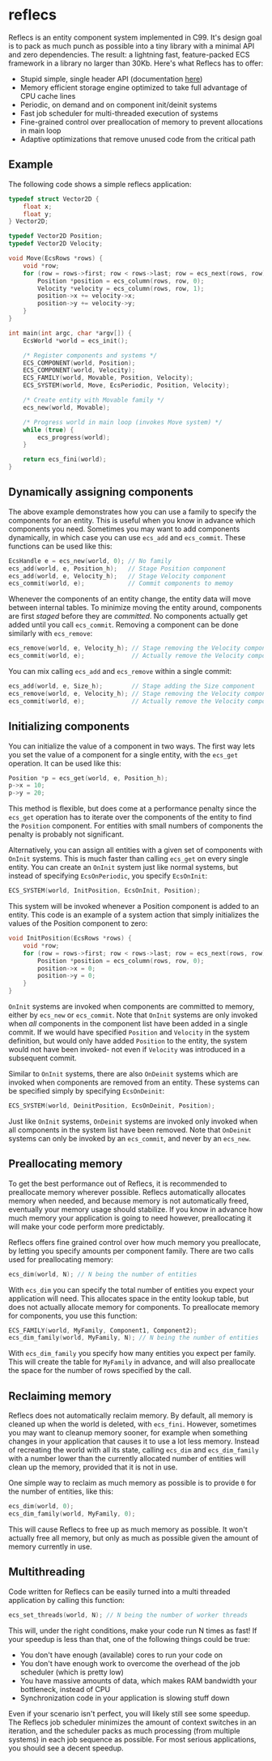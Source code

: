# reflecs
Reflecs is an entity component system implemented in C99. It's design goal is to pack as much punch as possible into a tiny library with a minimal API and zero dependencies. The result: a lightning fast, feature-packed ECS framework in a library no larger than 30Kb. Here's what Reflecs has to offer:

- Stupid simple, single header API (documentation [here](https://github.com/SanderMertens/reflecs/blob/master/include/reflecs.h))
- Memory efficient storage engine optimized to take full advantage of CPU cache lines
- Periodic, on demand and on component init/deinit systems
- Fast job scheduler for multi-threaded execution of systems
- Fine-grained control over preallocation of memory to prevent allocations in main loop
- Adaptive optimizations that remove unused code from the critical path

## Example
The following code shows a simple reflecs application:

```c
typedef struct Vector2D {
    float x;
    float y;
} Vector2D;

typedef Vector2D Position;
typedef Vector2D Velocity;

void Move(EcsRows *rows) {
    void *row;
    for (row = rows->first; row < rows->last; row = ecs_next(rows, row)) {
        Position *position = ecs_column(rows, row, 0);
        Velocity *velocity = ecs_column(rows, row, 1);
        position->x += velocity->x;
        position->y += velocity->y;
    }
}

int main(int argc, char *argv[]) {
    EcsWorld *world = ecs_init();

    /* Register components and systems */
    ECS_COMPONENT(world, Position);
    ECS_COMPONENT(world, Velocity);
    ECS_FAMILY(world, Movable, Position, Velocity);
    ECS_SYSTEM(world, Move, EcsPeriodic, Position, Velocity);

    /* Create entity with Movable family */
    ecs_new(world, Movable);

    /* Progress world in main loop (invokes Move system) */
    while (true) {
        ecs_progress(world);
    }

    return ecs_fini(world);
}
```

## Dynamically assigning components
The above example demonstrates how you can use a family to specify the components for an entity. This is useful when you know in advance which components you need. Sometimes you may want to add components dynamically, in which case you can use `ecs_add` and `ecs_commit`. These functions can be used like this:

```c
EcsHandle e = ecs_new(world, 0); // No family
ecs_add(world, e, Position_h);   // Stage Position component
ecs_add(world, e, Velocity_h);   // Stage Velocity component
ecs_commit(world, e);            // Commit components to memoy
```

Whenever the components of an entity change, the entity data will move between internal tables. To minimize moving the entity around, components are first *staged* before they are *committed*. No components actually get added until you call `ecs_commit`. Removing a component can be done similarly with `ecs_remove`:

```c
ecs_remove(world, e, Velocity_h); // Stage removing the Velocity component
ecs_commit(world, e);             // Actually remove the Velocity component
```

You can mix calling `ecs_add` and `ecs_remove` within a single commit:
```c
ecs_add(world, e, Size_h);        // Stage adding the Size component
ecs_remove(world, e, Velocity_h); // Stage removing the Velocity component
ecs_commit(world, e);             // Actually remove the Velocity component
```

## Initializing components
You can initialize the value of a component in two ways. The first way lets you set the value of a component for a single entity, with the `ecs_get` operation. It can be used like this:

```c
Position *p = ecs_get(world, e, Position_h);
p->x = 10;
p->y = 20;
```
This method is flexible, but does come at a performance penalty since the `ecs_get` operation has to iterate over the components of the entity to find the `Position` component. For entities with small numbers of components the penalty is probably not significant.

Alternatively, you can assign all entities with a given set of components with `OnInit` systems. This is much faster than calling `ecs_get` on every single entity. You can create an `OnInit` system just like normal systems, but instead of specifying `EcsOnPeriodic`, you specify `EcsOnInit`:

```c
ECS_SYSTEM(world, InitPosition, EcsOnInit, Position);
```
This system will be invoked whenever a Position component is added to an entity. This code is an example of a system action that simply initializes the values of the Position component to zero:

```c
void InitPosition(EcsRows *rows) {
    void *row;
    for (row = rows->first; row < rows->last; row = ecs_next(rows, row)) {
        Position *position = ecs_column(rows, row, 0);
        position->x = 0;
        position->y = 0;
    }
}
```
`OnInit` systems are invoked when components are committed to memory, either by `ecs_new` or `ecs_commit`. Note that `OnInit` systems are only invoked when *all* components in the component list have been added in a single commit. If we would have specified `Position` and `Velocity` in the system definition, but would only have added `Position` to the entity, the system would not have been invoked- not even if `Velocity` was introduced in a subsequent commit.

Similar to `OnInit` systems, there are also `OnDeinit` systems which are invoked when components are removed from an entity. These systems can be specified simply by specifying `EcsOnDeinit`:

```c
ECS_SYSTEM(world, DeinitPosition, EcsOnDeinit, Position);
```

Just like `OnInit` systems, `OnDeinit` systems are invoked only invoked when all components in the system list have been removed. Note that `OnDeinit` systems can only be invoked by an `ecs_commit`, and never by an `ecs_new`.

## Preallocating memory
To get the best performance out of Reflecs, it is recommended to preallocate memory wherever possible. Reflecs automatically allocates memory when needed, and because memory is not automatically freed, eventually your memory usage should stabilize. If you know in advance how much memory your application is going to need however, preallocating it will make your code perform more predictably.

Reflecs offers fine grained control over how much memory you preallocate, by letting you specify amounts per component family. There are two calls used for preallocating memory:

```c
ecs_dim(world, N); // N being the number of entities
```

With `ecs_dim` you can specify the total number of entities you expect your application will need. This allocates space in the entity lookup table, but does not actually allocate memory for components. To preallocate memory for components, you use this function:

```c
ECS_FAMILY(world, MyFamily, Component1, Component2);
ecs_dim_family(world, MyFamily, N); // N being the number of entities
```

With `ecs_dim_family` you specify how many entities you expect per family. This will create the table for `MyFamily` in advance, and will also preallocate the space for the number of rows specified by the call.

## Reclaiming memory
Reflecs does not automatically reclaim memory. By default, all memory is cleaned up when the world is deleted, with `ecs_fini`. However, sometimes you may want to cleanup memory sooner, for example when something changes in your application that causes it to use a lot less memory. Instead of recreating the world with all its state, calling `ecs_dim` and `ecs_dim_family` with a number lower than the currently allocated number of entities will clean up the memory, provided that it is not in use.

One simple way to reclaim as much memory as possible is to provide `0` for the number of entities, like this:

```c
ecs_dim(world, 0);
ecs_dim_family(world, MyFamily, 0);
```

This will cause Reflecs to free up as much memory as possible. It won't actually free all memory, but only as much as possible given the amount of memory currently in use.

## Multithreading
Code written for Reflecs can be easily turned into a multi threaded application by calling this function:

```c
ecs_set_threads(world, N); // N being the number of worker threads
```
This will, under the right conditions, make your code run N times as fast! If your speedup is less than that, one of the following things could be true:
- You don't have enough (available) cores to run your code on
- You don't have enough work to overcome the overhead of the job scheduler (which is pretty low)
- You have massive amounts of data, which makes RAM bandwidth your bottleneck, instead of CPU
- Synchronization code in your application is slowing stuff down

Even if your scenario isn't perfect, you will likely still see some speedup. The Reflecs job scheduler minimizes the amount of context switches in an iteration, and the scheduler packs as much processing (from multiple systems) in each job sequence as possible. For most serious applications, you should see a decent speedup.
